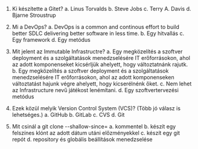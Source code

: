 1. Ki készítette a Gitet?
    a. Linus Torvalds
    b. Steve Jobs
    c. Terry A. Davis
    d. Bjarne Stroustrup

2. Mi a DevOps?
    a. DevOps is a common and continous effort to build better SDLC delivering better software in less time.
    b. Egy hitvallás
    c. Egy framework
    d. Egy metódus
    
3. Mit jelent az Immutable Infrastructre?
    a. Egy megközelítés a szoftver deployment és a szolgáltatások menedzselésére IT erőforrásokon, ahol az adott komponenseket kicsérljük ahelyett, hogy változtatnánk rajutk.
    b. Egy megközelítés a szoftver deployment és a szolgáltatások menedzselésére IT erőforrásokon, ahol az adott komponenseken változtatást hajunk végre ahelyett, hogy kicserélnénk őket.
    c. Nem lehet az Infrastructure nevű játékost lenémítani.
    d. Egy szoftvertervezési metódus
    
4. Ezek közül melyik Version Control System (VCS)? (Több jó válasz is lehetséges.)
    a. GitHub
    b. GitLab
    c. CVS
    d. Git
    
5. Mit csinál a git clone --shallow-since=<date>
    a. kommentel
    b. készít egy felszínes klónt az adott dátum utáni előzményekkel
    c. készít egy git repót
    d. repository és globális beállítások menedzselése
